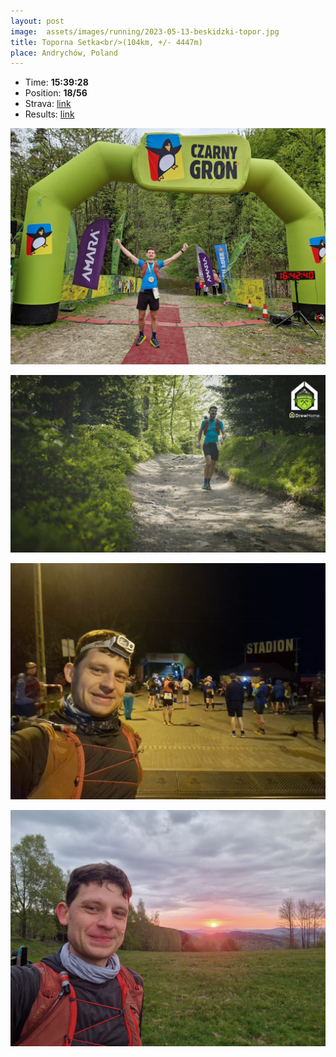 ```yaml
---
layout: post
image:  assets/images/running/2023-05-13-beskidzki-topor.jpg
title: Toporna Setka<br/>(104km, +/- 4447m)
place: Andrychów, Poland
---
```


- Time: **15:39:28**
- Position: **18/56**
- Strava: [link](https://www.strava.com/activities/9065559097)
- Results: [link](/assets/images/running/2023-05-13-beskidzki-topor-results.pdf)

![Me](/assets/images/running/2023-05-13-beskidzki-topor-me.jpg)

![Me](/assets/images/running/2023-05-13-beskidzki-topor-me-2.jpg)

![Me](/assets/images/running/2023-05-13-beskidzki-topor-me-3.jpg)

![Me](/assets/images/running/2023-05-13-beskidzki-topor-me-4.jpg)
